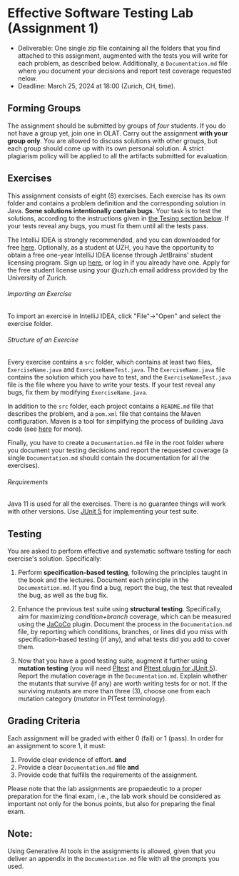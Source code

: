 # Effective Software Testing Lab (Assignment 1)

- Deliverable: One single zip file containing all the folders that you find attached to this assignment, augmented with the tests you will write for each problem, as described below. Additionally, a `Documentation.md` file where you document your decisions and report test coverage requested nelow.
- Deadline: March 25, 2024 at 18:00 (Zurich, CH, time).


## Forming Groups
The assignment should be submitted by groups of *four* students. If you do not have a group yet, join one in OLAT.
Carry out the assignment **with your group only**. You are allowed to discuss solutions with other groups, but each group should come up with its own personal solution. A strict plagiarism policy will be applied to all the artifacts submitted for evaluation.

## Exercises
This assignment consists of eight (8) exercises. Each exercise has its own folder and contains a problem definition and the corresponding solution in Java. **Some solutions intentionally contain bugs**. Your task is to test the solutions, according to the instructions given in [the Tesing section below](#testing). If your tests reveal any bugs, you must fix them until all the tests pass.

The IntelliJ IDEA is strongly recommended, and you can downloaded for free [here](https://www.jetbrains.com/idea/). 
Optionally, as a student at UZH, you have the opportunity to obtain a free one-year IntelliJ IDEA license through JetBrains' student licensing program. Sign up [here](https://www.jetbrains.com/community/education/#students), or log in if you already have one. Apply for the free student license using your @uzh.ch email address provided by the University of Zurich.

###### Importing an Exercise
To import an exercise in IntelliJ IDEA, click "File"->"Open" and select the exercise folder.

###### Structure of an Exercise
Every exercise contains a `src` folder, which contains at least two files,
`ExerciseName.java` and `ExerciseNameTest.java`. The `ExerciseName.java` file contains the solution which you have to test, and the `ExerciseNameTest.java` file is the file where you have to write your tests. If your test reveal any bugs, fix them by modifying `ExerciseName.java`.

In addition to the `src` folder, each project contains a `README.md` file that describes the problem, and a `pom.xml` file that contains the Maven configuration. Maven is a tool for simplifying the process of building Java code (see [here](https://www.jetbrains.com/help/idea/maven-support.html) for more).

Finally, you have to create a `Documentation.md` file in the root folder where you document your testing decisions and report the requested coverage (a single `Documentation.md` should contain the documentation for all the exercises).

###### Requirements
Java 11 is used for all the exercises. There is no guarantee things will work with other versions. Use [JUnit 5](https://maven.apache.org/surefire/maven-surefire-plugin/examples/junit-platform.html) for implementing your test suite.

## Testing 
You are asked to perform effective and systematic software testing for each exercise's solution. Specifically:
1. Perform **specification-based testing**, following the principles taught in the book and the lectures. Document each principle in the `Documentation.md`. If you find a bug, report the bug, the test that revealed the bug, as well as the bug fix.

2. Enhance the previous test suite using **structural testing**. Specifically, aim for maximizing *condition+branch* coverage, which can be measured using the [JaCoCo](https://www.eclemma.org/jacoco/trunk/doc/maven.html) plugin. Document the process in the `Documentation.md` file, by reporting which conditions, branches, or lines did you miss with specification-based testing (if any), and what tests did you add to cover them.

3. Now that you have a good testing suite, augment it further using **mutation testing** (you will need [PItest](https://pitest.org/quickstart/maven/) and [PItest plugin for JUnit 5](https://github.com/pitest/pitest-junit5-plugin)). Report the mutation coverage in the `Documentation.md`. Explain whether the mutants that survive (if any) are worth writing tests for or not. If the surviving mutants are more than three (3), choose one from each mutation category (*mutator* in PITest terminology).  

## Grading Criteria
Each assignment will be graded with either 0 (fail) or 1 (pass). In order for an assignment to score 1, it must: 
1. Provide clear evidence of effort.
**and**
2. Provide a clear `Documentation.md` file 
**and** 
3. Provide code that fulfills the requirements of the assignment.

Please note that the lab assignments are propaedeutic to a proper preparation for the final exam, i.e., the lab work should be considered as important not only for the bonus points, but also for preparing the final exam.

## Note:
Using Generative AI tools in the assignments is allowed, given that you deliver an appendix in the `Documentation.md` file with all the prompts you used.
